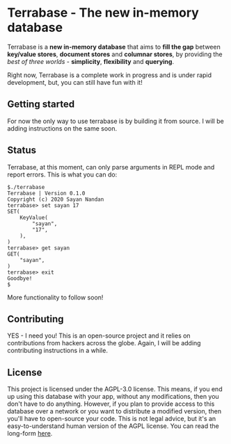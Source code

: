 # Terrabase - The new in-memory database
Terrabase is a **new in-memory database** that aims to **fill the gap** between **key/value stores**, 
**document stores** and **columnar stores**, by providing the *best of three worlds* - **simplicity**, 
**flexibility** and **querying**. 

Right now, Terrabase is a complete work in progress and is under
rapid development, but, you can still have fun with it!

## Getting started

For now the only way to use terrabase is by building it from source. I will be adding instructions on
the same soon.

## Status

Terrabase, at this moment, can only parse arguments in REPL mode and report errors.
This is what you can do:
```shell
$./terrabase
Terrabase | Version 0.1.0
Copyright (c) 2020 Sayan Nandan
terrabase> set sayan 17
SET(
    KeyValue(
        "sayan",
        "17",
    ),
)
terrabase> get sayan
GET(
    "sayan",
)
terrabase> exit
Goodbye!
$
```

More functionality to follow soon!

## Contributing

YES - I need you! This is an open-source project and it relies on contributions from hackers 
across the globe. Again, I will be adding contributing instructions in a while.

## License

This project is licensed under the AGPL-3.0 license. This means, if you end up using this database 
with your app, without any modifications, then you don't have to do anything. However, if you plan
to provide access to this database over a network or you want to distribute a modified version, then
you'll have to open-source your code. This is not legal advice, but it's an easy-to-understand human
version of the AGPL license. You can read the long-form [here](https://opensource.org/licenses/AGPL-3.0).

